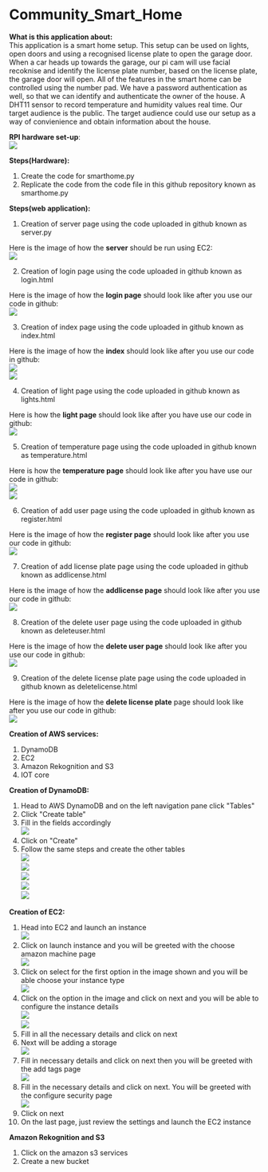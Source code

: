 # Community_Smart_Home
**What is this application about:**  
This application is a smart home setup. This setup can be used on lights, open doors and using a recognised license plate to open the garage door. When a car heads up towards the garage, our pi cam will use facial recoknise and identify the license plate number, based on the license plate, the garage door will open. All of the features in the smart home can be controlled using the number pad. We have a password authentication as well, so that we can identify and authenticate the owner of the house. A DHT11 sensor to record temperature and humidity values real time. Our target audience is the public. The target audience could use our setup as a way of convienience and obtain information about the house.   

**RPI hardware set-up**:  
![](Screenshots_and_setup/hardwaresetup.jpg)  

**Steps(Hardware):**  
1) Create the code for smarthome.py
2) Replicate the code from the code file in this github repository known as smarthome.py  

**Steps(web application):**  
1) Creation of server page using the code uploaded in github known as server.py  

Here is the image of how the **server** should be run using EC2:  
![](Screenshots_and_setup/ec2.PNG)  

2) Creation of login page using the code uploaded in github known as login.html

Here is the image of how the **login page** should look like after you use our code in github:  
![](Screenshots_and_setup/web1.PNG)  


3) Creation of index page using the code uploaded in github known as index.html  

Here is the image of how the **index** should look like after you use our code in github:  
![](Screenshots_and_setup/web2-1.PNG)  
![](Screenshots_and_setup/web2-2.PNG)  

4) Creation of light page using the code uploaded in github known as lights.html  

Here is how the **light page** should look like after you have use our code in github:  
![](Screenshots_and_setup/web3.PNG)  

5) Creation of temperature page using the code uploaded in github known as temperature.html  

Here is how the **temperature page** should look like after you have use our code in github:  
![](Screenshots_and_setup/web4-1.PNG)  
![](Screenshots_and_setup/web4-2.PNG)

6) Creation of add user page using the code uploaded in github known as register.html  

Here is the image of how the **register page** should look like after you use our code in github:  
![](Screenshots_and_setup/web5.PNG)

7) Creation of add license plate page using the code uploaded in github known as addlicense.html  

Here is the image of how the **addlicense page** should look like after you use our code in github:  
![](Screenshots_and_setup/web6.PNG)

8) Creation of the delete user page using the code uploaded in github known as deleteuser.html  

Here is the image of how the **delete user page** should look like after you use our code in github:  
![](Screenshots_and_setup/web7.PNG)

9) Creation of the delete license plate page using the code uploaded in github known as deletelicense.html  

Here is the image of how the **delete license plate** page should look like after you use our code in github:  
![](Screenshots_and_setup/web8.PNG)  


**Creation of AWS services:**  
1) DynamoDB
2) EC2
3) Amazon Rekognition and S3
4) IOT core  

**Creation of DynamoDB:**  
1) Head to AWS DynamoDB and on the left navigation pane click "Tables"   
2) Click "Create table"  
3) Fill in the fields accordingly  
![](Screenshots_and_setup/creationofDB.PNG)  
4) Click on "Create"  
5) Follow the same steps and create the other tables  
![](Screenshots_and_setup/createdloginDB.jpg)  
![](Screenshots_and_setup/DaynightDB.jpg)  
![](Screenshots_and_setup/licenseDB.jpg)  
![](Screenshots_and_setup/lightDB.jpg)  
![](Screenshots_and_setup/temperatureDB.jpg)  

**Creation of EC2:**
1) Head into EC2 and launch an instance  
![](Screenshots_and_setup/launchinstance.jpg)  
2) Click on launch instance and you will be greeted with the choose amazon machine page  
![](Screenshots_and_setup/chooseinstance.jpg)  
3) Click on select for the first option in the image shown and you will be able choose your instance type  
![](Screenshots_and_setup/choosetype.jpg)  
4) Click on the option in the image and click on next and you will be able to configure the instance details  
![](Screenshots_and_setup/configureinstance.jpg)  
![](Screenshots_and_setup/configureinstance-2.jpg)  
5) Fill in all the necessary details and click on next
6) Next will be adding a storage  
![](Screenshots_and_setup/addstorage.jpg)  
7) Fill in necessary details and click on next then you will be greeted with the add tags page  
![](Screenshots_and_setup/addtags.jpg)  
8) Fill in the necessary details and click on next. You will be greeted with the configure security page  
![](Screenshots_and_setup/configuresecurity.jpg)  
9) Click on next  
10) On the last page, just review the settings and launch the EC2 instance  

**Amazon Rekognition and S3**  
1) Click on the amazon s3 services  
2) Create a new bucket  
